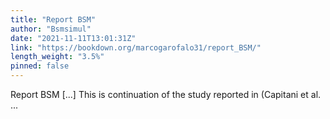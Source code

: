 ```yaml
---
title: "Report BSM"
author: "Bsmsimul"
date: "2021-11-11T13:01:31Z"
link: "https://bookdown.org/marcogarofalo31/report_BSM/"
length_weight: "3.5%"
pinned: false
---
```


Report BSM [...] This is continuation of the study reported in (Capitani et al. ...
